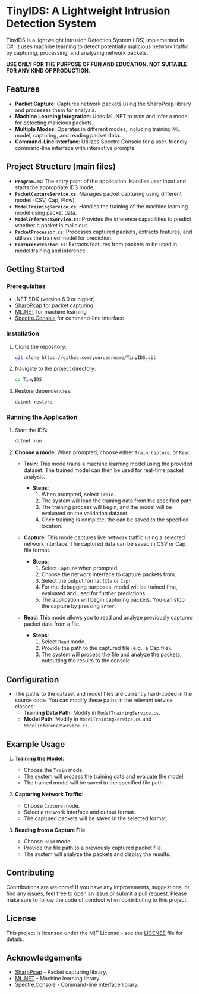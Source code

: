 # TinyIDS: A Lightweight Intrusion Detection System

TinyIDS is a lightweight Intrusion Detection System (IDS) implemented in C#. It uses machine learning to detect potentially malicious network traffic by capturing, processing, and analyzing network packets.

**USE ONLY FOR THE PURPOSE OF FUN AND EDUCATION. NOT SUITABLE FOR ANY KIND OF PRODUCTION.**

## Features

- **Packet Capture**: Captures network packets using the SharpPcap library and processes them for analysis.
- **Machine Learning Integration**: Uses ML.NET to train and infer a model for detecting malicious packets.
- **Multiple Modes**: Operates in different modes, including training ML model, capturing, and reading packet data.
- **Command-Line Interface**: Utilizes Spectre.Console for a user-friendly command-line interface with interactive prompts.

## Project Structure (main files)

- **`Program.cs`**: The entry point of the application. Handles user input and starts the appropriate IDS mode.
- **`PacketCaptureService.cs`**: Manages packet capturing using different modes (CSV, Cap, Flow).
- **`ModelTrainingService.cs`**: Handles the training of the machine learning model using packet data.
- **`ModelInferenceService.cs`**: Provides the inference capabilities to predict whether a packet is malicious.
- **`PacketProcessor.cs`**: Processes captured packets, extracts features, and utilizes the trained model for prediction.
- **`FeatureExtractor.cs`**: Extracts features from packets to be used in model training and inference.

## Getting Started

### Prerequisites

- .NET SDK (version 6.0 or higher)
- [SharpPcap](https://github.com/chmorgan/sharppcap) for packet capturing
- [ML.NET](https://dotnet.microsoft.com/apps/machinelearning-ai/ml-dotnet) for machine learning
- [Spectre.Console](https://spectreconsole.net/) for command-line interface

### Installation

1. Clone the repository:
   ```bash
   git clone https://github.com/yourusername/TinyIDS.git
   ```
2. Navigate to the project directory:
   ```bash
   cd TinyIDS
   ```
3. Restore dependencies:
    ```bash
    dotnet restore
    ```
    
### Running the Application
1. Start the IDS:
    ```bash
    dotnet run
    ```
2. **Choose a mode**: When prompted, choose either `Train`, `Capture`, or `Read`.

   - **Train**: This mode trains a machine learning model using the provided dataset. The trained model can then be used for real-time packet analysis.
     - **Steps**:
       1. When prompted, select `Train`.
       2. The system will load the training data from the specified path.
       3. The training process will begin, and the model will be evaluated on the validation dataset.
       4. Once training is complete, the can be saved to the specified location.

   - **Capture**: This mode captures live network traffic using a selected network interface. The captured data can be saved in CSV or Cap file format.
     - **Steps**:
       1. Select `Capture` when prompted.
       2. Choose the network interface to capture packets from.
       3. Select the output format (`CSV` or `Cap`).
       4. For the debugging purposes, model will be trained first, evaluated and used for further predictions
       5. The application will begin capturing packets. You can stop the capture by pressing `Enter`.

   - **Read**: This mode allows you to read and analyze previously captured packet data from a file.
     - **Steps**:
       1. Select `Read` mode.
       2. Provide the path to the captured file (e.g., a Cap file).
       3. The system will process the file and analyze the packets, outputting the results to the console.

## Configuration

- The paths to the dataset and model files are currently hard-coded in the source code. You can modify these paths in the relevant service classes:
  - **Training Data Path**: Modify in `ModelTrainingService.cs`.
  - **Model Path**: Modify in `ModelTrainingService.cs` and `ModelInferenceService.cs`.

## Example Usage

1. **Training the Model**:
   - Choose the `Train` mode.
   - The system will process the training data and evaluate the model.
   - The trained model will be saved to the specified file path.

2. **Capturing Network Traffic**:
   - Choose `Capture` mode.
   - Select a network interface and output format.
   - The captured packets will be saved in the selected format.

3. **Reading from a Capture File**:
   - Choose `Read` mode.
   - Provide the file path to a previously captured packet file.
   - The system will analyze the packets and display the results.

## Contributing

Contributions are welcome! If you have any improvements, suggestions, or find any issues, feel free to open an issue or submit a pull request. Please make sure to follow the code of conduct when contributing to this project.

## License

This project is licensed under the MIT License - see the [LICENSE](LICENSE) file for details.

## Acknowledgements

- [SharpPcap](https://github.com/chmorgan/sharppcap) - Packet capturing library.
- [ML.NET](https://dotnet.microsoft.com/apps/machinelearning-ai/ml-dotnet) - Machine learning library.
- [Spectre.Console](https://spectreconsole.net/) - Command-line interface library.
